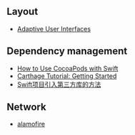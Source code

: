 Layout
---
- [Adaptive User Interfaces](https://developer.apple.com/design/adaptivity/)

Dependency management
---
- [How to Use CocoaPods with Swift](https://www.raywenderlich.com/97014/use-cocoapods-with-swift)
- [Carthage Tutorial: Getting Started](https://www.raywenderlich.com/109330/carthage-tutorial-getting-started)
- [Swift项目引入第三方库的方法](http://blog.shiqichan.com/How-To-Import-3rd-Lib-Into-Swift-Project/)

Network
---
- [alamofire](https://www.raywenderlich.com/121540/alamofire-tutorial-getting-started)
